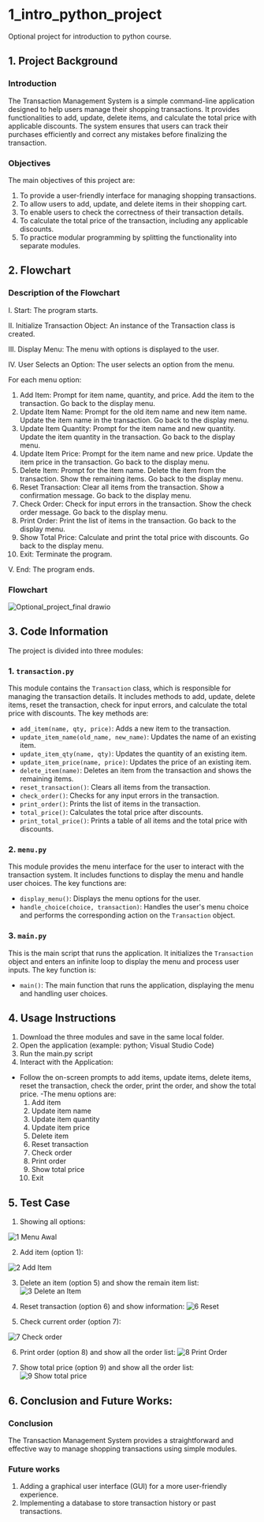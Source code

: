 # 1_intro_python_project
Optional project for introduction to python course.

## 1. Project Background
### Introduction
The Transaction Management System is a simple command-line application designed to help users manage their shopping transactions. It provides functionalities to add, update, delete items, and calculate the total price with applicable discounts. The system ensures that users can track their purchases efficiently and correct any mistakes before finalizing the transaction.
### Objectives
The main objectives of this project are:
1. To provide a user-friendly interface for managing shopping transactions.
2. To allow users to add, update, and delete items in their shopping cart.
3. To enable users to check the correctness of their transaction details.
4. To calculate the total price of the transaction, including any applicable discounts.
5. To practice modular programming by splitting the functionality into separate modules.

## 2. Flowchart
### Description of the Flowchart
I. Start: The program starts.

II. Initialize Transaction Object: An instance of the Transaction class is created.

III.  Display Menu: The menu with options is displayed to the user.

IV.  User Selects an Option: The user selects an option from the menu.

For each menu option:
  1. Add Item:
    Prompt for item name, quantity, and price.
    Add the item to the transaction.
    Go back to the display menu.
  2. Update Item Name:
    Prompt for the old item name and new item name.
    Update the item name in the transaction.
    Go back to the display menu.
  3. Update Item Quantity:
    Prompt for the item name and new quantity.
    Update the item quantity in the transaction.
    Go back to the display menu.
  4. Update Item Price:
    Prompt for the item name and new price.
    Update the item price in the transaction.
    Go back to the display menu.
  5. Delete Item:
    Prompt for the item name.
    Delete the item from the transaction.
    Show the remaining items.
    Go back to the display menu.
  6. Reset Transaction:
    Clear all items from the transaction.
    Show a confirmation message.
    Go back to the display menu.
  7. Check Order:
    Check for input errors in the transaction.
    Show the check order message.
    Go back to the display menu.
  8. Print Order:
    Print the list of items in the transaction.
    Go back to the display menu.
  9. Show Total Price:
    Calculate and print the total price with discounts.
    Go back to the display menu.
  10. Exit:
    Terminate the program.

V. End: The program ends.

### Flowchart
![Optional_project_final drawio](https://github.com/lunnettasl/1_intro_python_project/assets/174937297/994de1b7-a155-4cc3-984e-6e06307c8fc2)

## 3. Code Information
The project is divided into three modules:
### 1. `transaction.py`
This module contains the `Transaction` class, which is responsible for managing the transaction details. It includes methods to add, update, delete items, reset the transaction, check for input errors, and calculate the total price with discounts. The key methods are:
- `add_item(name, qty, price)`: Adds a new item to the transaction.
- `update_item_name(old_name, new_name)`: Updates the name of an existing item.
- `update_item_qty(name, qty)`: Updates the quantity of an existing item.
- `update_item_price(name, price)`: Updates the price of an existing item.
- `delete_item(name)`: Deletes an item from the transaction and shows the remaining items.
- `reset_transaction()`: Clears all items from the transaction.
- `check_order()`: Checks for any input errors in the transaction.
- `print_order()`: Prints the list of items in the transaction.
- `total_price()`: Calculates the total price after discounts.
- `print_total_price()`: Prints a table of all items and the total price with discounts.

### 2. `menu.py`
This module provides the menu interface for the user to interact with the transaction system. It includes functions to display the menu and handle user choices. The key functions are:
- `display_menu()`: Displays the menu options for the user.
- `handle_choice(choice, transaction)`: Handles the user's menu choice and performs the corresponding action on the `Transaction` object.

### 3. `main.py`
This is the main script that runs the application. It initializes the `Transaction` object and enters an infinite loop to display the menu and process user inputs. The key function is:
- `main()`: The main function that runs the application, displaying the menu and handling user choices.

## 4. Usage Instructions
1. Download the three modules and save in the same local folder.
2. Open the application (example: python; Visual Studio Code)
3. Run the main.py script
4. Interact with the Application:
- Follow the on-screen prompts to add items, update items, delete items, reset the transaction, check the order, print the order, and show the total price.
-The menu options are:
  1. Add item
  2. Update item name
  3. Update item quantity
  4. Update item price
  5. Delete item
  6. Reset transaction
  7. Check order
  8. Print order
  9. Show total price
  10. Exit

## 5. Test Case
1. Showing all options:

![1  Menu Awal](https://github.com/lunnettasl/1_intro_python_project/assets/174937297/eb242c59-8455-4aca-931e-5401ebd30fc3)

2. Add item (option 1):

![2  Add Item](https://github.com/lunnettasl/1_intro_python_project/assets/174937297/977ee232-b781-44c6-ab48-6ec84f5bce67)

3. Delete an item (option 5) and show the remain item list:
![3  Delete an Item](https://github.com/lunnettasl/1_intro_python_project/assets/174937297/d85450b1-bbd4-4250-ad71-e26822af0357)

4. Reset  transaction (option 6) and show information:
![6  Reset](https://github.com/lunnettasl/1_intro_python_project/assets/174937297/17c6efd4-9652-4267-a6ae-f3564bb82a4c)

5. Check current order (option 7):

![7  Check order](https://github.com/lunnettasl/1_intro_python_project/assets/174937297/457fa36b-fc53-4a7b-839c-c635019a72d0)

6. Print order (option 8) and show all the order list:
![8  Print Order](https://github.com/lunnettasl/1_intro_python_project/assets/174937297/38df6fde-4b37-43e9-9f17-e3a8a6f06b69)

7. Show total price (option 9) and show all the order list:
![9  Show total price](https://github.com/lunnettasl/1_intro_python_project/assets/174937297/cc10f309-0caf-48df-ab4e-9faf83550e4c)

## 6. Conclusion and Future Works:
### Conclusion
The Transaction Management System provides a straightforward and effective way to manage shopping transactions using simple modules.

### Future works
1. Adding a graphical user interface (GUI) for a more user-friendly experience.
2. Implementing a database to store transaction history or past transactions.

